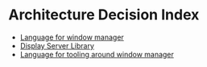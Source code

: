 # Architecture Decision Index
* [Language for window manager](adrs/language-for-wm.md)
* [Display Server Library](adrs/display-server-library.md)
* [Language for tooling around window manager](adrs/language-for-tooling-around-wm.md)